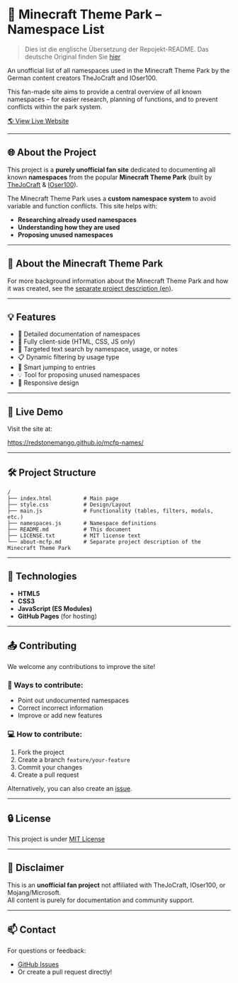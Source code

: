 # 🎢 Minecraft Theme Park – Namespace List

> Dies ist die englische Übersetzung der Repojekt-README. Das deutsche Original finden Sie [hier](./README.md)

An unofficial list of all namespaces used in the Minecraft Theme Park by the German content creators TheJoCraft and IOser100.

This fan-made site aims to provide a central overview of all known namespaces – for easier research, planning of functions, and to prevent conflicts within the park system.

[🌎 View Live Website](https://redstonemango.github.io/mcfp-names)

---

## 🌐 About the Project

This project is a **purely unofficial fan site** dedicated to documenting all known **namespaces** from the popular **Minecraft Theme Park** (built by [TheJoCraft](https://www.youtube.com/@TheJoCraft) & [IOser100](https://www.youtube.com/@IOser100)).

The Minecraft Theme Park uses a **custom namespace system** to avoid variable and function conflicts. This site helps with:

- **Researching already used namespaces**
- **Understanding how they are used**
- **Proposing unused namespaces**

---

## 🎢 About the Minecraft Theme Park

For more background information about the Minecraft Theme Park and how it was created, see the [separate project description (en)](./about-mcfp_en.md).

---

## 💡 Features

- 📖 Detailed documentation of namespaces  
- 🎯 Fully client-side (HTML, CSS, JS only)  
- 🔎 Targeted text search by namespace, usage, or notes  
- 📋 Dynamic filtering by usage type  
- 🧠 Smart jumping to entries  
- 💡 Tool for proposing unused namespaces  
- 📱 Responsive design  

---

## 🚀 Live Demo

Visit the site at:

https://redstonemango.github.io/mcfp-names/

---

## 🛠️ Project Structure

```plaintext
/
├── index.html          # Main page
├── style.css           # Design/Layout
├── main.js             # Functionality (tables, filters, modals, etc.)
├── namespaces.js       # Namespace definitions
├── README.md           # This document
├── LICENSE.txt         # MIT license text
└── about-mcfp.md       # Separate project description of the Minecraft Theme Park
```

---

## 🧩 Technologies

- **HTML5**
- **CSS3**
- **JavaScript (ES Modules)**
- **GitHub Pages** (for hosting)

---

## 📤 Contributing

We welcome any contributions to improve the site!

### 🔧 Ways to contribute:

- Point out undocumented namespaces  
- Correct incorrect information  
- Improve or add new features  

### 💻 How to contribute:

1. Fork the project  
2. Create a branch `feature/your-feature`  
3. Commit your changes  
4. Create a pull request  

Alternatively, you can also create an [issue](https://github.com/RedStoneMango/mcfp-names/issues).

---

## 🔒 License

This project is under [MIT License](LICENSE.txt)

---

## 🧾 Disclaimer

This is an **unofficial fan project** not affiliated with TheJoCraft, IOser100, or Mojang/Microsoft.  
All content is purely for documentation and community support.

---

## 📫 Contact

For questions or feedback:

- [GitHub Issues](https://github.com/RedStoneMango/mcfp-names/issues)  
- Or create a pull request directly!
